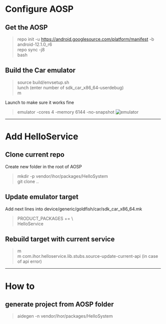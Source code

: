 # Configure AOSP

## Get the AOSP
> repo init -u https://android.googlesource.com/platform/manifest -b android-12.1.0_r6 \
> repo sync -j8 \
> bash

## Build the Car emulator
> source build/envsetup.sh \
> lunch (enter number of sdk_car_x86_64-userdebug) \
> m

Launch to make sure it works fine
> emulator -cores 4 -memory 6144 -no-snapshot
![emulator](https://github.com/pitileda/HelloService/assets/65466220/34e17f66-3974-41a5-89de-e0d921fbbee4)
***
# Add HelloService

## Clone current repo

Create new folder in the root of AOSP
> mkdir -p vendor/ihor/packages/HelloSystem \
> git clone ..

## Update emulator target

Add next lines into device/generic/goldfish/car/sdk_car_x86_64.mk
> PRODUCT_PACKAGES += \ \
>   HelloService

## Rebuild target with current service
> m \
> m com.ihor.helloservice.lib.stubs.source-update-current-api (in case of api error)

***
# How to

## generate project from AOSP folder
> aidegen -n vendor/ihor/packages/HelloSystem
